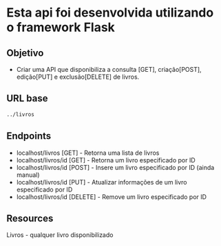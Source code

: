 # Esta api foi desenvolvida utilizando o framework Flask
## Objetivo
* Criar uma API que disponibiliza a consulta [GET], criação[POST], edição[PUT] e exclusão[DELETE] de livros.
## URL base
~~~html
../livros
~~~ 
## Endpoints
- localhost/livros [GET] - Retorna uma lista de livros
- localhost/livros/id [GET] - Retorna um livro especificado por ID
- localhost/livros/id [POST] - Insere um livro especificado por ID (ainda manual)
- localhost/livros/id [PUT] - Atualizar informações de um livro especificado por ID
- localhost/livros/id [DELETE] - Remove um livro especificado por ID

## Resources
Livros - qualquer livro disponibilizado